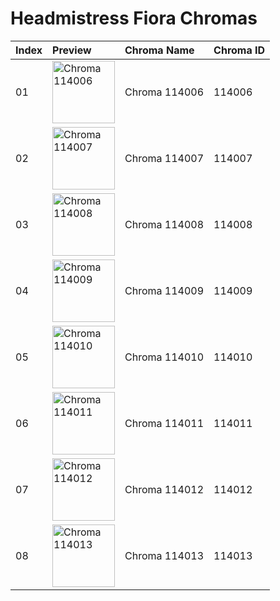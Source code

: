 # Headmistress Fiora Chromas

| Index | Preview | Chroma Name | Chroma ID |
|:---|:---|:---|:---|
| 01 | <img src='https://raw.communitydragon.org/latest/plugins/rcp-be-lol-game-data/global/default/v1/champion-chroma-images/114/114006.png' alt='Chroma 114006' width='100'> | Chroma 114006 | 114006 |
| 02 | <img src='https://raw.communitydragon.org/latest/plugins/rcp-be-lol-game-data/global/default/v1/champion-chroma-images/114/114007.png' alt='Chroma 114007' width='100'> | Chroma 114007 | 114007 |
| 03 | <img src='https://raw.communitydragon.org/latest/plugins/rcp-be-lol-game-data/global/default/v1/champion-chroma-images/114/114008.png' alt='Chroma 114008' width='100'> | Chroma 114008 | 114008 |
| 04 | <img src='https://raw.communitydragon.org/latest/plugins/rcp-be-lol-game-data/global/default/v1/champion-chroma-images/114/114009.png' alt='Chroma 114009' width='100'> | Chroma 114009 | 114009 |
| 05 | <img src='https://raw.communitydragon.org/latest/plugins/rcp-be-lol-game-data/global/default/v1/champion-chroma-images/114/114010.png' alt='Chroma 114010' width='100'> | Chroma 114010 | 114010 |
| 06 | <img src='https://raw.communitydragon.org/latest/plugins/rcp-be-lol-game-data/global/default/v1/champion-chroma-images/114/114011.png' alt='Chroma 114011' width='100'> | Chroma 114011 | 114011 |
| 07 | <img src='https://raw.communitydragon.org/latest/plugins/rcp-be-lol-game-data/global/default/v1/champion-chroma-images/114/114012.png' alt='Chroma 114012' width='100'> | Chroma 114012 | 114012 |
| 08 | <img src='https://raw.communitydragon.org/latest/plugins/rcp-be-lol-game-data/global/default/v1/champion-chroma-images/114/114013.png' alt='Chroma 114013' width='100'> | Chroma 114013 | 114013 |
